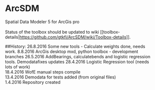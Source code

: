 # ArcSDM
Spatial Data Modeler 5 for ArcGis pro<Br>
<br>
Status of the toolbox should be updated to wiki [[toolbox-details|https://github.com/gtkfi/ArcSDM/wiki/Toolbox-details]]. <bR>

##History:
26.8.2016 Some new tools - Calculate weights done, needs work.
8.8.2016  ArcGis desktop mxd, python toolbox - development branches 
26.5.2016 AddBearings, calculatebends and logistic regression tools. Demodatafixes updates
28.4.2016 Logistic Regression tool (needs lots of work)<br>
18.4.2016 WofE manual steps compile<br>
13.4.2016 Demodata for tests added (from original files)<br>
1.4.2016 Repository created

